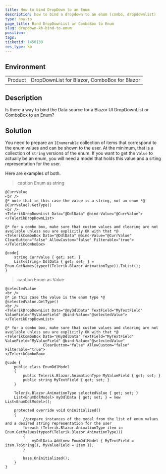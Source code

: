 ```yaml
---
title: How to bind DropDown to an Enum
description: how to bind a dropdown to an enum (combo, dropdownlist)
type: how-to
page_title: Bind DropDownList or ComboBox to Enum
slug: dropdown-kb-bind-to-enum
position: 
tags: 
ticketid: 1450139
res_type: kb
---
```


## Environment
<table>
	<tbody>
		<tr>
			<td>Product</td>
			<td>DropDownList for Blazor, ComboBox for Blazor</td>
		</tr>
	</tbody>
</table>


## Description
Is there a way to bind the Data source for a Blazor UI DropDownList or ComboBox to an Enum?

## Solution
You need to prepare an `IEnumerable` collection of items that correspond to the enum values and can be shown to the user. At the minimum, that is a collection of `string` versions of the enum. If you want to get the `Value` to actually be an enum, you will need a model that holds this value and a srting representation for the user.

Here are examples of both.

>caption Enum as string

````CSHTML
@CurrValue
<br />
@* note that in this case the value is a string, not an enum *@
@CurrValue?.GetType()
<br />
<TelerikDropDownList Data="@DdlData" @bind-Value="@CurrValue"></TelerikDropDownList>

@* for a combo box, make sure that custom values and clearing are not available unless you are explicitly OK with that *@
<TelerikComboBox Data="@DdlData" @bind-Value="@CurrValue" ClearButton="false" AllowCustom="false" Filterable="true"></TelerikComboBox>

@code{
    string CurrValue { get; set; }
    List<string> DdlData { get; set; } = Enum.GetNames(typeof(Telerik.Blazor.AnimationType)).ToList();
}
````

>caption Enum as Value

````CSHTML
@selectedValue
<br />
@* in this case the value is the enum type *@
@selectedValue.GetType()
<br />
<TelerikDropDownList Data="@myDdlData" TextField="MyTextField" ValueField="MyValueField" @bind-Value="@selectedValue">
</TelerikDropDownList>

@* for a combo box, make sure that custom values and clearing are not available unless you are explicitly OK with that *@
<TelerikComboBox Data="@myDdlData" TextField="MyTextField" ValueField="MyValueField" @bind-Value="@selectedValue"
                 ClearButton="false" AllowCustom="false" Filterable="true">
</TelerikComboBox>

@code {
    public class EnumDdlModel
    {
        public Telerik.Blazor.AnimationType MyValueField { get; set; }
        public string MyTextField { get; set; }
    }

    Telerik.Blazor.AnimationType selectedValue { get; set; }
    List<EnumDdlModel> myDdlData { get; set; } = new List<EnumDdlModel>();

    protected override void OnInitialized()
    {
        //prepare instances of the model from the list of enum values and a desired string representation for the user
        foreach (Telerik.Blazor.AnimationType item in Enum.GetValues(typeof(Telerik.Blazor.AnimationType)))
        {
            myDdlData.Add(new EnumDdlModel { MyTextField = item.ToString(), MyValueField = item });
        }

        base.OnInitialized();
    }
}
````
